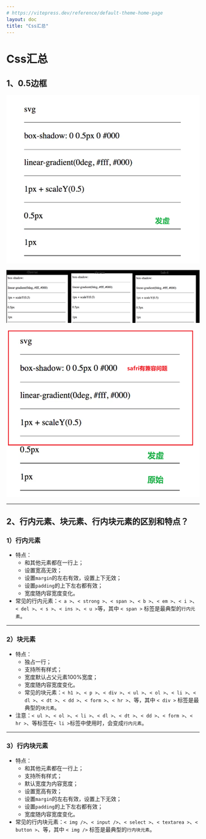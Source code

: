 ```yaml
---
# https://vitepress.dev/reference/default-theme-home-page
layout: doc
title: "Css汇总"
---
```


# Css汇总

## 1、0.5边框

![0.5边框](assets/Css汇总/image-1.png)

![0.5边框](assets/Css汇总/image.png)

![0.5边框](assets/Css汇总/image-2.png)

---

## 2、行内元素、块元素、行内块元素的区别和特点？

### 1）行内元素

- 特点：
  - 和其他元素都在一行上；
  - 设置宽高无效；
  - 设置`margin`的左右有效，设置上下无效；
  - 设置`padding`的上下左右都有效；
  - 宽度随内容宽度变化。
- 常见的行内元素：`< a >`、`< strong >`、`< span >`、`< b >`、`< em >`、`< i >`、`< del >`、`< s >`、`< ins >`、`< u >`等，其中 `< span >` 标签是最典型的`行内元素`。

---

### 2）块元素

- 特点：
  - 独占一行；
  - 支持所有样式；
  - 宽度默认占父元素100%宽度；
  - 宽度随内容宽度变化。
  - 常见的块元素：`< h1 >`、`< p >`、`< div >`、`< ul >`、`< ol >`、`< li >`、`< dl >`、`< dt >`、`< dd >`、`< form >`、`< hr >`、等，其中 `< div >` 标签是最典型的`块元素`。
- 注意：`< ul >`、`< ol >`、`< li >`、`< dl >`、`< dt >`、`< dd >`、`< form >`、`< hr >`、等标签在`< li >`标签中使用时，会变成`行内元素`。

---

### 3）行内块元素

- 特点：
  - 和其他元素都在一行上；
  - 支持所有样式；
  - 默认宽度为内容宽度；
  - 设置宽高有效；
  - 设置`margin`的左右有效，设置上下无效；
  - 设置`padding`的上下左右都有效；
  - 宽度随内容宽度变化。
- 常见的行内块元素：`< img />`、`< input />`、`< select >`、`< textarea >`、`< button >`、等，其中 `< img />` 标签是最典型的`行内块元素`。
